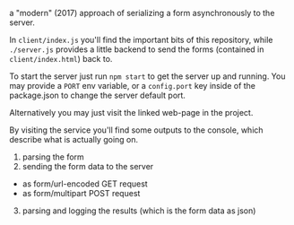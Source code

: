 a "modern" (2017) approach of serializing a form asynchronously to the server.

In `client/index.js` you'll find the important bits of this repository, while `./server.js` provides
a little backend to send the forms (contained in `client/index.html`) back to.

To start the server just run `npm start` to get the server up and running. You may provide a `PORT` env variable,
or a `config.port` key inside of the package.json to change the server default port.

Alternatively you may just visit the linked web-page in the project.

By visiting the service you'll find some outputs to the console, which describe what is actually going on.

1. parsing the form
2. sending the form data to the server
  - as form/url-encoded GET request
  - as form/multipart POST request
3. parsing and logging the results (which is the form data as json)
